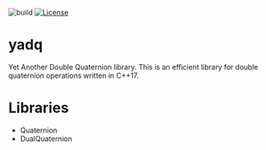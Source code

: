 ![build](https://github.com/pardi/yadq/actions/workflows/cmake.yml/badge.svg) [![License](https://img.shields.io/badge/License-BSD_3--Clause-blue.svg)](https://opensource.org/licenses/BSD-3-Clause)

# yadq
Yet Another Double Quaternion library. This is an efficient library for double quaternion operations written in C++17.

# Libraries
- Quaternion
- DualQuaternion
